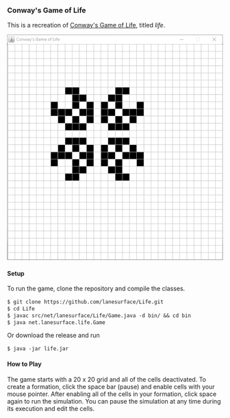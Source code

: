 ### Conway's Game of Life

This is a recreation of [Conway's Game of Life](https://en.wikipedia.org/wiki/Conway%27s_Game_of_Life), titled _life_. 

![Pulsar](images/pulsar.gif)

#### Setup 

To run the game, clone the repository and compile the classes.

```
$ git clone https://github.com/lanesurface/Life.git
$ cd Life
$ javac src/net/lanesurface/Life/Game.java -d bin/ && cd bin
$ java net.lanesurface.life.Game
```

Or download the release and run

```
$ java -jar life.jar
```

#### How to Play

The game starts with a 20 x 20 grid and all of the cells deactivated. To create a formation, click the space bar (pause) and enable cells with your mouse pointer. After enabling all of the cells in your formation, click space again to run the simulation. You can pause the simulation at any time during its execution and edit the cells.
